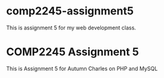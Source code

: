 # comp2245-assignment5
This is assignment 5 for my web development class.
# COMP2245 Assignment 5 
This is Assignment 5 for Autumn Charles on PHP and MySQL 